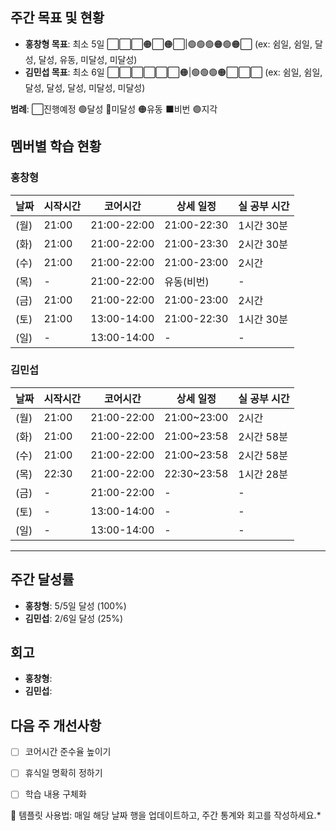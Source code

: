 ## 주간 목표 및 현황
- **홍창형 목표**: 최소 5일 ⬜⬜⬜🟠⬜🟠⬜|🟢🟢🟢🟠🟢🟠⬜ (ex: 쉼일, 쉼일, 달성, 달성, 유동, 미달성, 미달성)
- **김민섭 목표**: 최소 6일 ⬜⬜⬜⬜⬜⬜🟠|🟢🟢🟢🟠⬜⬜⬜ (ex: 쉼일, 쉼일, 달성, 달성, 달성, 미달성, 미달성)

**범례**: ⬜진행예정 🟢달성 🔴미달성 🟠유동 ⬛️비번 🟣지각 

## 멤버별 학습 현황


### 홍창형
| 날짜 | 시작시간 | 코어시간 | 상세 일정 |실 공부 시간
|------|----------|----------|-----------|-----------|
|  (월) | 21:00 | 21:00-22:00 | 21:00-22:30 | 1시간 30분 |
|  (화) | 21:00 | 21:00-22:00 | 21:00-23:30 | 2시간 30분 |
|  (수) | 21:00 | 21:00-22:00 | 21:00-23:00 | 2시간 |
|  (목) | - | 21:00-22:00 | 유동(비번) | - |
|  (금) | 21:00 | 21:00-22:00 | 21:00-23:00 | 2시간 |
|  (토) | 21:00 | 13:00-14:00 | 21:00-22:30 | 1시간 30분 |
|  (일) | - | 13:00-14:00 | - | - |

### 김민섭
| 날짜 | 시작시간 | 코어시간 | 상세 일정 |실 공부 시간
|------|----------|----------|-----------|-----------|
|  (월) | 21:00 | 21:00-22:00 | 21:00~23:00 | 2시간 |
|  (화) | 21:00 | 21:00-22:00 | 21:00~23:58 | 2시간 58분 |
|  (수) | 21:00 | 21:00-22:00 | 21:00~23:58 | 2시간 58분 |
|  (목) | 22:30 | 21:00-22:00 | 22:30~23:58 | 1시간 28분 |
|  (금) | - | 21:00-22:00 | - | - |
|  (토) | - | 13:00-14:00 | - | - |
|  (일) | - | 13:00-14:00 | - | - |

---

## 주간 달성률
- **홍창형**: 5/5일 달성 (100%)
- **김민섭**: 2/6일 달성 (25%)

## 회고
- **홍창형**:
- **김민섭**:

## 다음 주 개선사항
- [ ] 코어시간 준수율 높이기
- [ ] 휴식일 명확히 정하기
- [ ] 학습 내용 구체화


📝 템플릿 사용법: 매일 해당 날짜 행을 업데이트하고, 주간 통계와 회고를 작성하세요.*
